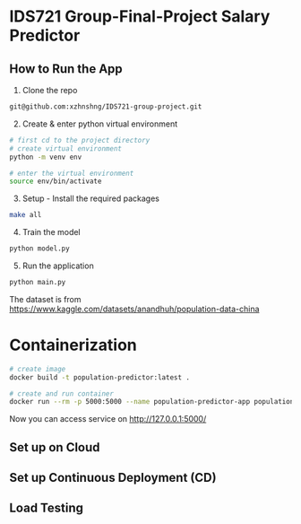 # IDS721 Group-Final-Project Salary Predictor




## How to Run the App

1) Clone the repo
```bash
git@github.com:xzhnshng/IDS721-group-project.git
```
2) Create & enter python virtual environment
```bash
# first cd to the project directory
# create virtual environment
python -m venv env

# enter the virtual environment
source env/bin/activate
```

3) Setup - Install the required packages
```bash
make all
```
4) Train the model
```bash
python model.py
```
5) Run the application
```bash
python main.py
```

The dataset is from https://www.kaggle.com/datasets/anandhuh/population-data-china

# Containerization
```bash
# create image
docker build -t population-predictor:latest .

# create and run container
docker run --rm -p 5000:5000 --name population-predictor-app population-predictor:latest
```
Now you can access service on http://127.0.0.1:5000/

## Set up on Cloud


## Set up Continuous Deployment (CD)



## Load Testing
